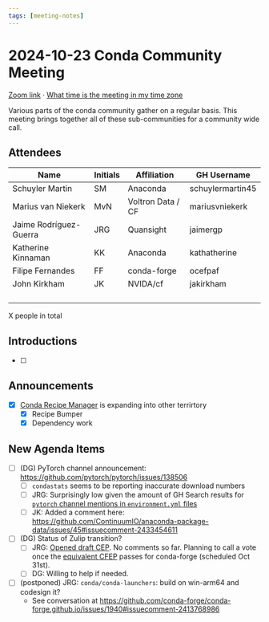 ```yaml
---
tags: [meeting-notes]
---
```

# 2024-10-23 Conda Community Meeting

[Zoom link](https://zoom.us/j/9138593505?pwd=SWh3dE1IK05LV01Qa0FJZ1ZpMzJLZz09) · [What time is the meeting in my time zone](https://dateful.com/convert/utc?t=5pm)

Various parts of the conda community gather on a regular basis. This meeting brings together all of these sub-communities for a community wide call.

## Attendees

| Name                   | Initials | Affiliation  | GH Username      |
| ---------------------- | -------- | ------------ | ---------------- |
| Schuyler Martin        | SM       | Anaconda     | schuylermartin45 |
| Marius van Niekerk     | MvN      | Voltron Data / CF            | mariusvniekerk                 | 
| Jaime Rodríguez-Guerra | JRG      | Quansight    | jaimergp         |
| Katherine Kinnaman     | KK       | Anaconda     | kathatherine     |
| Filipe Fernandes       | FF       | conda-forge  | ocefpaf          |
| John Kirkham           | JK       | NVIDA/cf     | jakirkham        |
|                        |          |              |                  |
|                        |          |              |                  |
|                        |          |              |                  |
|                        |          |              |                  |

X people in total

## Introductions

- [ ]

## Announcements

- [x] [Conda Recipe Manager](https://github.com/conda-incubator/conda-recipe-manager) is expanding into other terrirtory
    - [x] Recipe Bumper
    - [x] Dependency work

## New Agenda Items

- [ ] (DG) PyTorch channel announcement: https://github.com/pytorch/pytorch/issues/138506
    - [ ] `condastats` seems to be reporting inaccurate download numbers
    - [ ] JRG: Surprisingly low given the amount of GH Search results for [`pytorch` channel mentions in `environment.yml` files](https://github.com/search?q=%2Fchannels%3A%5Cn*%5Cs%2B-+pytorch%2F+path%3Aenvironment.y*ml&ref=opensearch&type=code)
    - [ ] JK: Added a comment here: https://github.com/ContinuumIO/anaconda-package-data/issues/45#issuecomment-2433454611
- [ ] (DG) Status of Zulip transition?
    - [ ] JRG: [Opened draft CEP](https://github.com/conda/ceps/pull/92). No comments so far. Planning to call a vote once the [equivalent CFEP](https://github.com/conda-forge/cfep/pull/54) passes for conda-forge (scheduled Oct 31st).
    - [ ] DG: Willing to help if needed.
- [ ] (postponed) JRG: `conda/conda-launchers`: build on win-arm64 and codesign it?
    - See conversation at https://github.com/conda-forge/conda-forge.github.io/issues/1940#issuecomment-2413768986